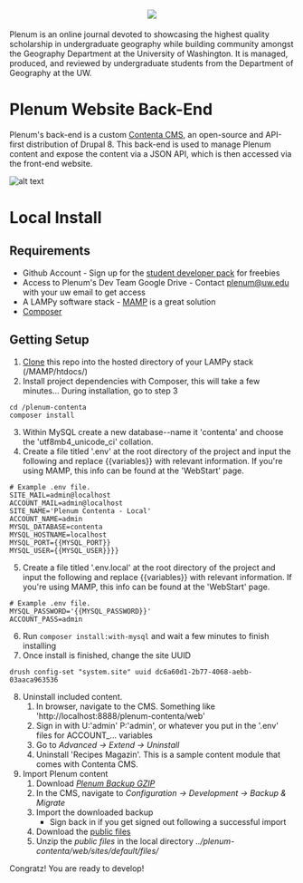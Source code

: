 <h1 align="center"><img src="http://students.washington.edu/plenum/images/logo2-300x300-white.png"/></h1>

Plenum is an online journal devoted to showcasing the highest quality scholarship in undergraduate geography while building community amongst the Geography Department at the University of Washington. It is managed, produced, and reviewed by undergraduate students from the Department of Geography at the UW.

# Plenum Website Back-End
Plenum's back-end is a custom [Contenta CMS](https://www.contentacms.org), an open-source and API-first distribution of Drupal 8. This back-end is used to manage Plenum content and expose the content via a JSON API, which is then accessed via the front-end website.

![alt text](https://lh3.googleusercontent.com/Unh778hIS1-eYOlWDLcGFTfuw2rm1fyYxt7PEB1eDa9V1prqwqzvNd62CDJbyq8Kh-WjqHcVwTDFxt0Ko8IiQSqYajHDYaML8fo=w8128-h4976-rw-no "Plenum content management system GUI example")

# Local Install
## Requirements
* Github Account - Sign up for the [student developer pack](https://education.github.com/pack) for freebies
* Access to Plenum's Dev Team Google Drive - Contact plenum@uw.edu with your uw email to get access
* A LAMPy software stack - [MAMP](https://www.mamp.info/en/) is a great solution
* [Composer](https://getcomposer.org/download/) 

## Getting Setup
1. [Clone](https://help.github.com/articles/cloning-a-repository/) this repo into the hosted directory of your LAMPy stack (/MAMP/htdocs/)
2. Install project dependencies with Composer, this will take a few minutes... During installation, go to step 3
```
cd /plenum-contenta
composer install
```
3. Within MySQL create a new database--name it 'contenta' and choose the 'utf8mb4_unicode_ci' collation.
4. Create a file titled '.env' at the root directory of the project and input the following and replace {{variables}} with relevant information. If you're using MAMP, this info can be found at the 'WebStart' page.
```
# Example .env file.
SITE_MAIL=admin@localhost
ACCOUNT_MAIL=admin@localhost
SITE_NAME='Plenum Contenta - Local'
ACCOUNT_NAME=admin
MYSQL_DATABASE=contenta
MYSQL_HOSTNAME=localhost
MYSQL_PORT={{MYSQL_PORT}}
MYSQL_USER={{MYSQL_USER}}}}
```
5. Create a file titled '.env.local' at the root directory of the project and input the following and replace {{variables}} with relevant information. If you're using MAMP, this info can be found at the 'WebStart' page.
```
# Example .env file.
MYSQL_PASSWORD='{{MYSQL_PASSWORD}}'
ACCOUNT_PASS=admin
```
6. Run `composer install:with-mysql` and wait a few minutes to finish installing
7. Once install is finished, change the site UUID
```
drush config-set "system.site" uuid dc6a60d1-2b77-4068-aebb-03aaca963536
```
8. Uninstall included content.
   1. In browser, navigate to the CMS. Something like 'http://localhost:8888/plenum-contenta/web'
   1. Sign in with U:'admin' P:'admin', or whatever you put in the '.env' files for ACCOUNT_... variables
   2. Go to _Advanced -> Extend -> Uninstall_
   3. Uninstall 'Recipes Magazin'. This is a sample content module that comes with Contenta CMS.
9. Import Plenum content
   1. Download [_Plenum Backup GZIP_](https://drive.google.com/open?id=1jwrCoFplMZct4cwFns3X-arbX44uEF84)
   1. In the CMS, navigate to _Configuration -> Development -> Backup & Migrate_
   2. Import the downloaded backup
      - Sign back in if you get signed out following a successful import
   3. Download the [public files](https://drive.google.com/open?id=12NRFl9aVZPghO-AVGN2w9wTGvL9VIjaU)
   4. Unzip the _public files_ in the local directory _../plenum-contenta/web/sites/default/files/_

Congratz! You are ready to develop!
